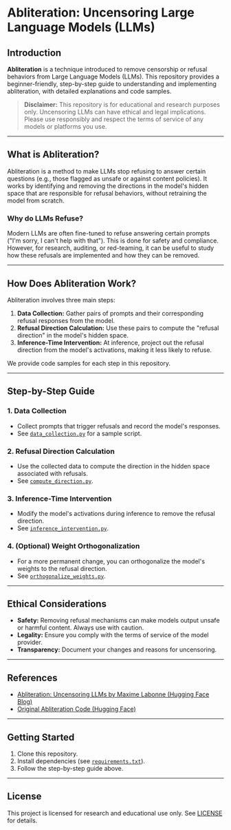 # Abliteration: Uncensoring Large Language Models (LLMs)

## Introduction

**Abliteration** is a technique introduced to remove censorship or refusal behaviors from Large Language Models (LLMs). This repository provides a beginner-friendly, step-by-step guide to understanding and implementing abliteration, with detailed explanations and code samples.

> **Disclaimer:** This repository is for educational and research purposes only. Uncensoring LLMs can have ethical and legal implications. Please use responsibly and respect the terms of service of any models or platforms you use.

---

## What is Abliteration?

Abliteration is a method to make LLMs stop refusing to answer certain questions (e.g., those flagged as unsafe or against content policies). It works by identifying and removing the directions in the model's hidden space that are responsible for refusal behaviors, without retraining the model from scratch.

### Why do LLMs Refuse?

Modern LLMs are often fine-tuned to refuse answering certain prompts ("I'm sorry, I can't help with that"). This is done for safety and compliance. However, for research, auditing, or red-teaming, it can be useful to study how these refusals are implemented and how they can be removed.

---

## How Does Abliteration Work?

Abliteration involves three main steps:

1. **Data Collection:** Gather pairs of prompts and their corresponding refusal responses from the model.
2. **Refusal Direction Calculation:** Use these pairs to compute the "refusal direction" in the model's hidden space.
3. **Inference-Time Intervention:** At inference, project out the refusal direction from the model's activations, making it less likely to refuse.

We provide code samples for each step in this repository.

---

## Step-by-Step Guide

### 1. Data Collection
- Collect prompts that trigger refusals and record the model's responses.
- See [`data_collection.py`](./data_collection.py) for a sample script.

### 2. Refusal Direction Calculation
- Use the collected data to compute the direction in the hidden space associated with refusals.
- See [`compute_direction.py`](./compute_direction.py).

### 3. Inference-Time Intervention
- Modify the model's activations during inference to remove the refusal direction.
- See [`inference_intervention.py`](./inference_intervention.py).

### 4. (Optional) Weight Orthogonalization
- For a more permanent change, you can orthogonalize the model's weights to the refusal direction.
- See [`orthogonalize_weights.py`](./orthogonalize_weights.py).

---

## Ethical Considerations

- **Safety:** Removing refusal mechanisms can make models output unsafe or harmful content. Always use with caution.
- **Legality:** Ensure you comply with the terms of service of the model provider.
- **Transparency:** Document your changes and reasons for uncensoring.

---

## References

- [Abliteration: Uncensoring LLMs by Maxime Labonne (Hugging Face Blog)](https://huggingface.co/blog/mlabonne/abliteration)
- [Original Abliteration Code (Hugging Face)](https://github.com/mlabonne/abliteration)

---

## Getting Started

1. Clone this repository.
2. Install dependencies (see [`requirements.txt`](./requirements.txt)).
3. Follow the step-by-step guide above.

---

## License

This project is licensed for research and educational use only. See [LICENSE](./LICENSE) for details. 
